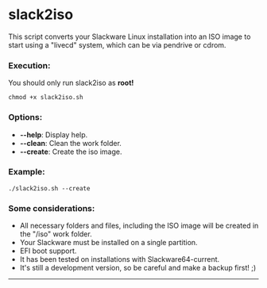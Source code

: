 # slack2iso

This script converts your Slackware Linux installation into an ISO image to start using a "livecd" system, which can be via pendrive or cdrom.

### Execution:  

You should only run slack2iso as **root!**  

```
chmod +x slack2iso.sh
```

### Options:

- **--help**: Display help.
- **--clean**: Clean the work folder.
- **--create**: Create the iso image.

### Example:

```
./slack2iso.sh --create
```

### Some considerations:

- All necessary folders and files, including the ISO image will be created in the "/iso" work folder.
- Your Slackware must be installed on a single partition. 
- EFI boot support.
- It has been tested on installations with Slackware64-current.
- It's still a development version, so be careful and make a backup first! ;)

----  
